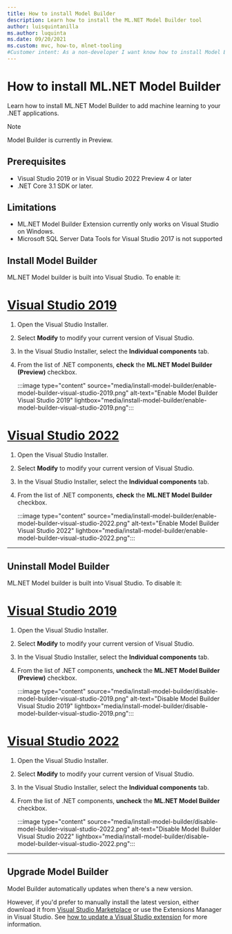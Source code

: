 ```yaml
---
title: How to install Model Builder
description: Learn how to install the ML.NET Model Builder tool
author: luisquintanilla
ms.author: luquinta
ms.date: 09/20/2021
ms.custom: mvc, how-to, mlnet-tooling
#Customer intent: As a non-developer I want know how to install Model Builder to add machine learning to my .NET application.
---
```


# How to install ML.NET Model Builder

Learn how to install ML.NET Model Builder to add machine learning to your .NET applications.

> [!NOTE]
> Model Builder is currently in Preview.

## Prerequisites

- Visual Studio 2019 or in Visual Studio 2022 Preview 4 or later
- .NET Core 3.1 SDK or later.

## Limitations

- ML.NET Model Builder Extension currently only works on Visual Studio on Windows.
- Microsoft SQL Server Data Tools for Visual Studio 2017 is not supported

## Install Model Builder

ML.NET Model builder is built into Visual Studio. To enable it:

# [Visual Studio 2019](#tab/visual-studio-2019)

1. Open the Visual Studio Installer.
1. Select **Modify** to modify your current version of Visual Studio.
1. In the Visual Studio Installer, select the **Individual components** tab.
1. From the list of .NET components, **check** the **ML.NET Model Builder (Preview)** checkbox.

    :::image type="content" source="media/install-model-builder/enable-model-builder-visual-studio-2019.png" alt-text="Enable Model Builder Visual Studio 2019" lightbox="media/install-model-builder/enable-model-builder-visual-studio-2019.png":::

# [Visual Studio 2022](#tab/visual-studio-2022)

1. Open the Visual Studio Installer.
1. Select **Modify** to modify your current version of Visual Studio.
1. In the Visual Studio Installer, select the **Individual components** tab.
1. From the list of .NET components, **check** the **ML.NET Model Builder** checkbox.

    :::image type="content" source="media/install-model-builder/enable-model-builder-visual-studio-2022.png" alt-text="Enable Model Builder Visual Studio 2022" lightbox="media/install-model-builder/enable-model-builder-visual-studio-2022.png":::

---

## Uninstall Model Builder

ML.NET Model builder is built into Visual Studio. To disable it:

# [Visual Studio 2019](#tab/visual-studio-2019)

1. Open the Visual Studio Installer.
1. Select **Modify** to modify your current version of Visual Studio.
1. In the Visual Studio Installer, select the **Individual components** tab.
1. From the list of .NET components, **uncheck** the **ML.NET Model Builder (Preview)** checkbox.

    :::image type="content" source="media/install-model-builder/disable-model-builder-visual-studio-2019.png" alt-text="Disable Model Builder Visual Studio 2019" lightbox="media/install-model-builder/disable-model-builder-visual-studio-2019.png":::

# [Visual Studio 2022](#tab/visual-studio-2022)

1. Open the Visual Studio Installer.
1. Select **Modify** to modify your current version of Visual Studio.
1. In the Visual Studio Installer, select the **Individual components** tab.
1. From the list of .NET components, **uncheck** the **ML.NET Model Builder** checkbox.

    :::image type="content" source="media/install-model-builder/disable-model-builder-visual-studio-2022.png" alt-text="Disable Model Builder Visual Studio 2022" lightbox="media/install-model-builder/disable-model-builder-visual-studio-2022.png":::

---

## Upgrade Model Builder

Model Builder automatically updates when there's a new version.

However, if you'd prefer to manually install the latest version, either download it  from [Visual Studio Marketplace](https://marketplace.visualstudio.com/items?itemName=MLNET.07) or use the Extensions Manager in Visual Studio. See [how to update a Visual Studio extension](/visualstudio/extensibility/how-to-update-a-visual-studio-extension) for more information.
